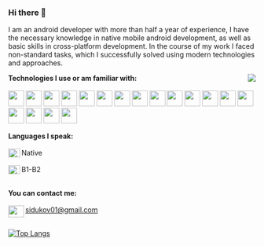 ### Hi there 👋


I am an android developer with more than half a year of experience, I have the necessary knowledge in native mobile android development, as well as basic skills in cross-platform development. In the course of my work I faced non-standard tasks, which I successfully solved using modern technologies and approaches.


<a href="https://github.com/anuraghazra/github-readme-stats">
  <img align="right" src="https://github-readme-stats.vercel.app/api?username=danilasidukov&show_icons=true&theme=radical" />
</a>

**Technologies I use or am familiar with:**<br><br>
<img src="https://cdn.jsdelivr.net/gh/devicons/devicon/icons/kotlin/kotlin-plain.svg" height="32" width="32" />
<img src="https://cdn.jsdelivr.net/gh/devicons/devicon/icons/java/java-original.svg" height="32" width="32" />
<img src="https://cdn.jsdelivr.net/gh/devicons/devicon/icons/cplusplus/cplusplus-original.svg" height="32" width="32" />
<img src="https://cdn.jsdelivr.net/gh/devicons/devicon/icons/gradle/gradle-original.svg" height="32" width="32" />
<img src="https://cdn.jsdelivr.net/gh/devicons/devicon/icons/python/python-original.svg" height="32" width="32" />
<img src="https://cdn.jsdelivr.net/gh/devicons/devicon/icons/mysql/mysql-original.svg" height="32" width="32" />
<img src="https://cdn.jsdelivr.net/gh/devicons/devicon/icons/react/react-original.svg" height="32" width="32" />
<img src="https://cdn.jsdelivr.net/gh/devicons/devicon/icons/ktor/ktor-original.svg" height="32" width="32" />
<img src="https://cdn.jsdelivr.net/gh/devicons/devicon/icons/bitbucket/bitbucket-original.svg" height="32" width="32" />
<img src="https://cdn.jsdelivr.net/gh/devicons/devicon/icons/cmake/cmake-original.svg" height="32" width="32" />
<img src="https://cdn.jsdelivr.net/gh/devicons/devicon/icons/figma/figma-original.svg" height="32" width="32" />
<img src="https://cdn.jsdelivr.net/gh/devicons/devicon/icons/flutter/flutter-original.svg" height="32" width="32" />
<img src="https://cdn.jsdelivr.net/gh/devicons/devicon/icons/gitlab/gitlab-original.svg" height="32" width="32" />
<img src="https://cdn.jsdelivr.net/gh/devicons/devicon/icons/googlecloud/googlecloud-original.svg" height="32" width="32" />
<img src="https://cdn.jsdelivr.net/gh/devicons/devicon/icons/groovy/groovy-original.svg" height="32" width="32" />
<img src="https://cdn.jsdelivr.net/gh/devicons/devicon/icons/maven/maven-original.svg" height="32" width="32" />
<img src="https://cdn.jsdelivr.net/gh/devicons/devicon/icons/opencv/opencv-original.svg" height="32" width="32" />
<img src="https://cdn.jsdelivr.net/gh/devicons/devicon/icons/postman/postman-original.svg" height="32" width="32" />
          
**Languages I speak:**<br><br>
<img align="left" src="https://github.com/csmoore/country-flag-icons/blob/master/country-flags-4x3-svg/ru.svg" height="18" width="24" />Native<br><br>
<img align="left" src="https://github.com/csmoore/country-flag-icons/blob/master/country-flags-4x3-svg/gb.svg" height="18" width="24" />B1-B2<br><br>

**You can contact me:**<br><br>
<img align="left" src="https://upload.wikimedia.org/wikipedia/commons/7/7e/Gmail_icon_%282020%29.svg" height="24" width="32"/> sidukov01@gmail.com
<br><br>

[![Top Langs](https://github-readme-stats.vercel.app/api/top-langs/?username=danilasidukov&layout=compact)](https://github.com/anuraghazra/github-readme-stats)

<!-- refer to this to attach repositories https://github.com/anuraghazra/github-readme-stats -->
